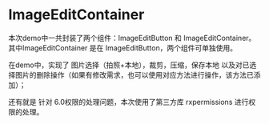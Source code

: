# ImageEditContainer
本次demo中一共封装了两个组件：ImageEditButton 和 ImageEditContainer。其中ImageEditContainer 是在 ImageEditButton，两个组件可单独使用。

在demo中，实现了 图片选择（拍照+本地），裁剪，压缩，保存本地 以及对已选择图片的删除操作（如果有修改需求，也可以使用对应方法进行操作，该方法已添加）；

 还有就是 针对 6.0权限的处理问题，本次使用了第三方库 rxpermissions 进行权限的处理。
